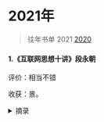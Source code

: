 # 2021年

> 往年书单 2021 [2020](2020书单.html)
> 



#### 1.《互联网思想十讲》段永朝

评价：相当不错

收获：景。

<details>
  <summary>摘录</summary>
  <pre>
  在中国的历史上，一个强大的中央政府意味着和平繁荣的国家。一个软弱的中央意味着紊乱，国家将无宁日。<br>
	中国的社会流动性是存在的，还不是一个高度分化(基因和教育机会)的国家，比如英国。在新加坡，由于迅速发展教育，正处于比预想要超前地达到这种危险的境地。<br>
	中国毕竟不是一个新的强国，而是一个已睡醒的巨人，一个正在复兴的古老强国。我相信中国的愿望，是要成为世界上最强大的国家。问题在于，是否相信中国再三的承诺，即它只寻求和平崛起，绝不称霸。但这并不意味着中国与别国发生争端时都只是让步，随着力量对比的变化，中国将有更多表达喜恶的自由。如前外长杨洁篪所说，凡是关系到中国的核心利益，中国必须坚持其主张。<br>
	李光耀看出了美国的霸权主义。美国靠近中国的海岸，在东海所进行的间谍活动，如果是中国对美国做，美国将无法忍受。因此你可以想象中国人的感受。当他们能做到时，中国人会说“我不会到你的太平洋海岸，谁给你到这里来的权利？”美国人会说不吗？最终，强权即公理。<br>
	为什么苹果手机不是在中国发明的？中国的知识产权法和企业制度目前还不能提供足够的奖励，去解放我们从历史上明确了解到的中国人民拥有的创造力。但是我乐观地认为，目前的中国领导层有足够的意志和能力，理智地处理这些国内的挑战。<br>
	但李光耀的文章会单纯化、掩饰美国行径的目的，这也可能是小国生存的智慧，作为美国的安全合作伙伴得到军购方面的好处也必须支持它。但他也认同中国的外交政策更明智：他们不认为改变别人的制度关他们的事。制度怎么样，他们就怎么样去面对，并尽量从中获取好处，而不把自己套牢。<br>
	新加坡是一个弹丸小国，资源很少，所以需要一个超凡的领导团队。所以李光耀不希望实行两党制，这样政府会平庸。并且希望高薪养廉，招揽顶尖的从政人才。现在的年轻一代的内阁部长顺应民意，进行部长减薪，李光耀觉得是不妥的。<br>
	这样顶尖人才只愿意当半个任期的部长，就当是国民服役。政府形同旋转门，既缺乏对事物课题的深入了解，又找不到从长远的角度思考问题的动力。
	</pre>
</details>



#### 


